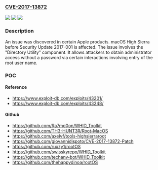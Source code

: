 ### [CVE-2017-13872](https://cve.mitre.org/cgi-bin/cvename.cgi?name=CVE-2017-13872)
![](https://img.shields.io/static/v1?label=Product&message=macOS%20High%20Sierra&color=blue)
![](https://img.shields.io/static/v1?label=Version&message=n%2Fa&color=blue)
![](https://img.shields.io/static/v1?label=Vulnerability&message=improper%20access%20control&color=brighgreen)

### Description

An issue was discovered in certain Apple products. macOS High Sierra before Security Update 2017-001 is affected. The issue involves the "Directory Utility" component. It allows attackers to obtain administrator access without a password via certain interactions involving entry of the root user name.

### POC

#### Reference
- https://www.exploit-db.com/exploits/43201/
- https://www.exploit-db.com/exploits/43248/

#### Github
- https://github.com/Ra7mo0on/WHID_Toolkit
- https://github.com/TH3-HUNT3R/Root-MacOS
- https://github.com/axelvf/tools-highsierraroot
- https://github.com/giovannidispoto/CVE-2017-13872-Patch
- https://github.com/ruxzy1/rootOS
- https://github.com/swisskyrepo/WHID_Toolkit
- https://github.com/techanv-bot/WHID_Toolkit
- https://github.com/thehappydinoa/rootOS

